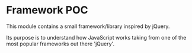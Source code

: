# Framework POC

This module contains a small framework/library inspired by jQuery.

Its purpose is to understand how JavaScript works taking from one of the most popular frameworks out there 'jQuery'.
